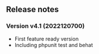 ## Release notes

### Version v4.1 (2022120700)
* First feature ready version
* Including phpunit test and behat
